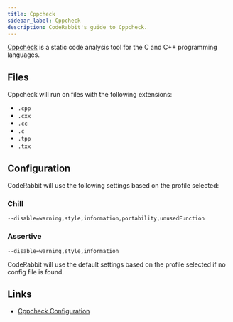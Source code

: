 ```yaml
---
title: Cppcheck
sidebar_label: Cppcheck
description: CodeRabbit's guide to Cppcheck.
---
```


[Cppcheck](https://cppcheck.sourceforge.io/) is a static code analysis tool for the C and C++ programming languages.

## Files

Cppcheck will run on files with the following extensions:

- `.cpp`
- `.cxx`
- `.cc`
- `.c`
- `.tpp`
- `.txx`

## Configuration

CodeRabbit will use the following settings based on the profile selected:

### Chill

```shell
--disable=warning,style,information,portability,unusedFunction
```

### Assertive

```shell
--disable=warning,style,information
```

CodeRabbit will use the default settings based on the profile selected if no config file is found.

## Links

- [Cppcheck Configuration](https://sourceforge.net/p/cppcheck/wiki/ListOfChecks/)
